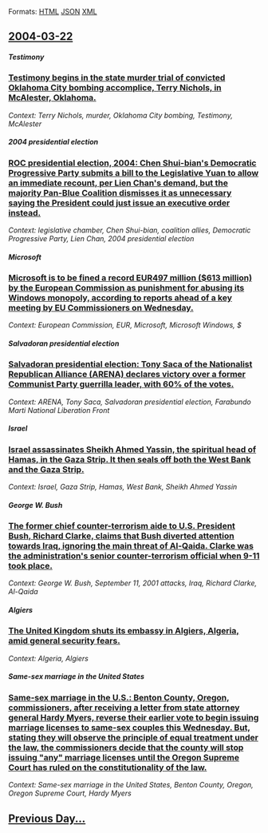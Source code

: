 
Formats: [HTML](2004/03/22/index.html)  [JSON](2004/03/22/index.json)  [XML](2004/03/22/index.xml)  

## [2004-03-22](/news/2004/03/22/index.md)

##### Testimony
### [ Testimony begins in the state murder trial of convicted Oklahoma City bombing accomplice, Terry Nichols, in McAlester, Oklahoma. ](/news/2004/03/22/testimony-begins-in-the-state-murder-trial-of-convicted-oklahoma-city-bombing-accomplice-terry-nichols-in-mcalester-oklahoma.md)
_Context: Terry Nichols, murder, Oklahoma City bombing, Testimony, McAlester_

##### 2004 presidential election
### [ ROC presidential election, 2004: Chen Shui-bian's Democratic Progressive Party submits a bill to the Legislative Yuan to allow an immediate recount, per Lien Chan's demand, but the majority Pan-Blue Coalition dismisses it as unnecessary saying the President could just issue an executive order instead. ](/news/2004/03/22/roc-presidential-election-2004-chen-shui-bian-s-democratic-progressive-party-submits-a-bill-to-the-legislative-yuan-to-allow-an-immediate.md)
_Context: legislative chamber, Chen Shui-bian, coalition allies, Democratic Progressive Party, Lien Chan, 2004 presidential election_

##### Microsoft
### [ Microsoft is to be fined a record EUR497 million ($613 million) by the European Commission as punishment for abusing its Windows monopoly, according to reports ahead of a key meeting by EU Commissioners on Wednesday. ](/news/2004/03/22/microsoft-is-to-be-fined-a-record-a-497-million-613-million-by-the-european-commission-as-punishment-for-abusing-its-windows-monopoly.md)
_Context: European Commission, EUR, Microsoft, Microsoft Windows, $_

##### Salvadoran presidential election
### [ Salvadoran presidential election: Tony Saca of the Nationalist Republican Alliance (ARENA) declares victory over a former Communist Party guerrilla leader, with 60% of the votes. ](/news/2004/03/22/salvadoran-presidential-election-tony-saca-of-the-nationalist-republican-alliance-arena-declares-victory-over-a-former-communist-party-g.md)
_Context: ARENA, Tony Saca, Salvadoran presidential election, Farabundo Marti National Liberation Front_

##### Israel
### [ Israel assassinates Sheikh Ahmed Yassin, the spiritual head of Hamas, in the Gaza Strip. It then seals off both the West Bank and the Gaza Strip. ](/news/2004/03/22/israel-assassinates-sheikh-ahmed-yassin-the-spiritual-head-of-hamas-in-the-gaza-strip-it-then-seals-off-both-the-west-bank-and-the-gaza.md)
_Context: Israel, Gaza Strip, Hamas, West Bank, Sheikh Ahmed Yassin_

##### George W. Bush
### [ The former chief counter-terrorism aide to U.S. President Bush, Richard Clarke, claims that Bush diverted attention towards Iraq, ignoring the main threat of Al-Qaida. Clarke was the administration's senior counter-terrorism official when 9-11 took place. ](/news/2004/03/22/the-former-chief-counter-terrorism-aide-to-u-s-president-bush-richard-clarke-claims-that-bush-diverted-attention-towards-iraq-ignoring.md)
_Context: George W. Bush, September 11, 2001 attacks, Iraq, Richard Clarke, Al-Qaida_

##### Algiers
### [ The United Kingdom shuts its embassy in Algiers, Algeria, amid general security fears. ](/news/2004/03/22/the-united-kingdom-shuts-its-embassy-in-algiers-algeria-amid-general-security-fears.md)
_Context: Algeria, Algiers_

##### Same-sex marriage in the United States
### [ Same-sex marriage in the U.S.: Benton County, Oregon, commissioners, after receiving a letter from state attorney general Hardy Myers, reverse their earlier vote to begin issuing marriage licenses to same-sex couples this Wednesday. But, stating they will observe the principle of equal treatment under the law, the commissioners decide that the county will stop issuing "any" marriage licenses until the Oregon Supreme Court has ruled on the constitutionality of the law. ](/news/2004/03/22/same-sex-marriage-in-the-u-s-benton-county-oregon-commissioners-after-receiving-a-letter-from-state-attorney-general-hardy-myers-reve.md)
_Context: Same-sex marriage in the United States, Benton County, Oregon, Oregon Supreme Court, Hardy Myers_

## [Previous Day...](/news/2004/03/21/index.md)

